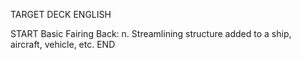 TARGET DECK
ENGLISH

START
Basic
Fairing
Back: n. Streamlining structure added to a ship, aircraft, vehicle, etc.
END
